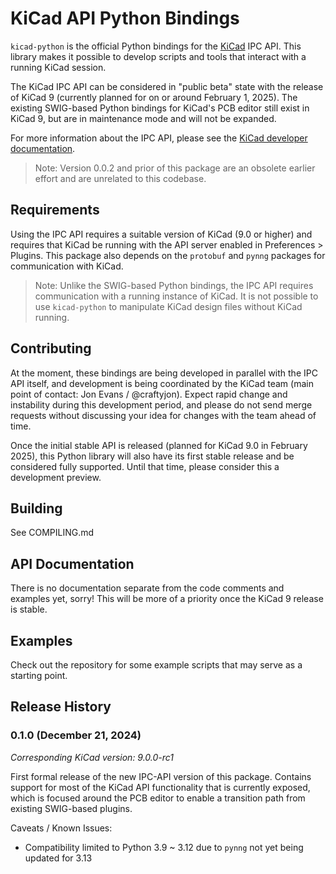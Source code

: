 # KiCad API Python Bindings

`kicad-python` is the official Python bindings for the [KiCad](https://kicad.org) IPC API.  This
library makes it possible to develop scripts and tools that interact with a running KiCad session.

The KiCad IPC API can be considered in "public beta" state with the release of KiCad 9 (currently
planned for on or around February 1, 2025).  The existing SWIG-based Python bindings for KiCad's
PCB editor still exist in KiCad 9, but are in maintenance mode and will not be expanded.

For more information about the IPC API, please see the [KiCad developer documentation](https://dev-docs.kicad.org).

> Note: Version 0.0.2 and prior of this package are an obsolete earlier effort and are unrelated to
> this codebase.

## Requirements

Using the IPC API requires a suitable version of KiCad (9.0 or higher) and requires that KiCad be
running with the API server enabled in Preferences > Plugins.  This package also depends on the
`protobuf` and `pynng` packages for communication with KiCad.

> Note: Unlike the SWIG-based Python bindings, the IPC API requires communication with a running
> instance of KiCad.  It is not possible to use `kicad-python` to manipulate KiCad design files
> without KiCad running.

## Contributing

At the moment, these bindings are being developed in parallel with the IPC API itself, and
development is being coordinated by the KiCad team (main point of contact: Jon Evans / @craftyjon).
Expect rapid change and instability during this development period, and please do not send merge
requests without discussing your idea for changes with the team ahead of time.

Once the initial stable API is released (planned for KiCad 9.0 in February 2025), this Python
library will also have its first stable release and be considered fully supported.  Until that
time, please consider this a development preview.

## Building

See COMPILING.md

## API Documentation

There is no documentation separate from the code comments and examples yet, sorry!  This will be
more of a priority once the KiCad 9 release is stable.

## Examples

Check out the repository for some example scripts that may serve as a starting point.

## Release History

### 0.1.0 (December 21, 2024)

*Corresponding KiCad version: 9.0.0-rc1*

First formal release of the new IPC-API version of this package.  Contains support for most of the
KiCad API functionality that is currently exposed, which is focused around the PCB editor to enable
a transition path from existing SWIG-based plugins.

Caveats / Known Issues:

- Compatibility limited to Python 3.9 ~ 3.12 due to `pynng` not yet being updated for 3.13
